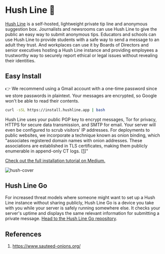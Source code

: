 # Hush Line 🤫

[Hush Line](https://hushline.app) is a self-hosted, lightweight private tip line and anonymous suggestion box. Journalists and newsrooms can use Hush Line to give the public an easy way to submit anonymous tips. Educators and schools can use Hush Line to provide students with a safe way to send a message to an adult they trust. And workplaces can use it by Boards of Directors and senior executives hosting a Hush Line instance and providing employees a trustworthy way to securely report ethical or legal issues without revealing their identities.

## Easy Install

👉 We recommend using a Gmail account with a one-time password since we store passwords in plaintext.
Your messages are encrypted, so Google won't be able to read their contents.

```bash
curl -sSL https://install.hushline.app | bash
```

Hush Line uses your public PGP key to encrypt messages, Tor for privacy, HTTPS for secure data transmission, and SMTP for email. Your server will even be configured to scrub visitors' IP addresses. For deployments to public websites, we incorporate a technique known as onion binding, which "associates registered domain names with onion addresses. These associations are established in TLS certificates, making them publicly enumerable in append-only CT logs. &#91;[1](#references)&#93;"

[Check out the full installation tutorial on Medium.](https://scidsg.medium.com/installing-and-configuring-hush-line-on-a-raspberry-pi-daefc3865020)

![hush-cover](https://github.com/scidsg/hush-line/assets/28545431/204f5d03-2454-4c49-8c5a-a91d3de3f81f)

## Hush Line Go

For increased threat models where someone might want to set up a Hush Line instance without sharing publicly, Hush Line Go is a device you take with you while your server is safely running somewhere else. It checks your server's uptime and displays the same relevant information for submitting a private message. [Head to the Hush Line Go repository](https://github.com/scidsg/hush-line-go/tree/main).

## References

1. https://www.sauteed-onions.org/

